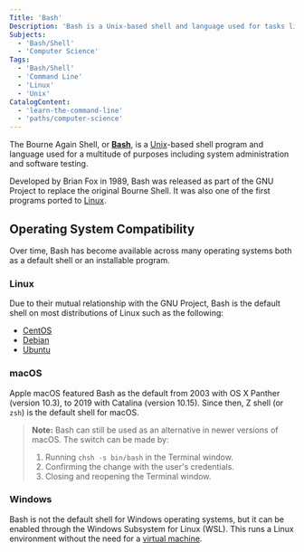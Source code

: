 ```yaml
---
Title: 'Bash'
Description: 'Bash is a Unix-based shell and language used for tasks like system administration and software testing.'
Subjects:
  - 'Bash/Shell'
  - 'Computer Science'
Tags:
  - 'Bash/Shell'
  - 'Command Line'
  - 'Linux'
  - 'Unix'
CatalogContent:
  - 'learn-the-command-line'
  - 'paths/computer-science'
---
```


The Bourne Again Shell, or **[Bash](https://www.gnu.org/software/bash/manual/bash.html)**, is a [Unix](https://www.codecademy.com/resources/docs/general/unix)-based shell program and language used for a multitude of purposes including system administration and software testing.

Developed by Brian Fox in 1989, Bash was released as part of the GNU Project to replace the original Bourne Shell. It was also one of the first programs ported to [Linux](https://www.codecademy.com/resources/docs/open-source/linux).

## Operating System Compatibility

Over time, Bash has become available across many operating systems both as a default shell or an installable program.

### Linux

Due to their mutual relationship with the GNU Project, Bash is the default shell on most distributions of Linux such as the following:

- [CentOS](https://www.centos.org/)
- [Debian](https://www.debian.org/)
- [Ubuntu](https://ubuntu.com/)

### macOS

Apple macOS featured Bash as the default from 2003 with OS X Panther (version 10.3), to 2019 with Catalina (version 10.15). Since then, Z shell (or `zsh`) is the default shell for macOS.

> **Note:** Bash can still be used as an alternative in newer versions of macOS. The switch can be made by:
>
> 1. Running `chsh -s bin/bash` in the Terminal window.
> 2. Confirming the change with the user's credentials.
> 3. Closing and reopening the Terminal window.

### Windows

Bash is not the default shell for Windows operating systems, but it can be enabled through the Windows Subsystem for Linux (WSL). This runs a Linux environment without the need for a [virtual machine](https://www.codecademy.com/resources/docs/general/virtual-machines).
